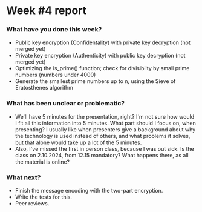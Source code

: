 # Week #4 report

### What have you done this week?
- Public key encryption (Confidentality) with private key decryption (not merged yet)
- Private key encryption (Authenticity) with public key decryption (not merged yet)
- Optimizing the is_prime() function; check for divisibilty by small prime numbers (numbers under 4000)
- Generate the smallest prime numbers up to n, using the Sieve of Eratosthenes algorithm

### What has been unclear or problematic? 
- We'll have 5 minutes for the presentation, right? I'm not sure how would I fit all this information into 5 minutes. What part should I focus on, when presenting? I usually like when presenters give a background about why the technology is used instead of others, and what problems it solves, but that alone would take up a lot of the 5 minutes.
- Also, I've missed the first in person class, because I was out sick. Is the class on 2.10.2024, from 12.15 mandatory? What happens there, as all the material is online? 

### What next?
- Finish the message encoding with the two-part encryption.
- Write the tests for this.
- Peer reviews.
